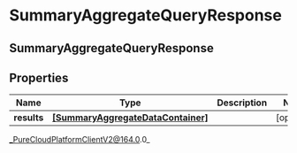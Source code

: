 # SummaryAggregateQueryResponse

## SummaryAggregateQueryResponse

## Properties

|Name | Type | Description | Notes|
|------------ | ------------- | ------------- | -------------|
| **results** | [**[SummaryAggregateDataContainer]**](SummaryAggregateDataContainer) |  | [optional] |



_PureCloudPlatformClientV2@164.0.0_
